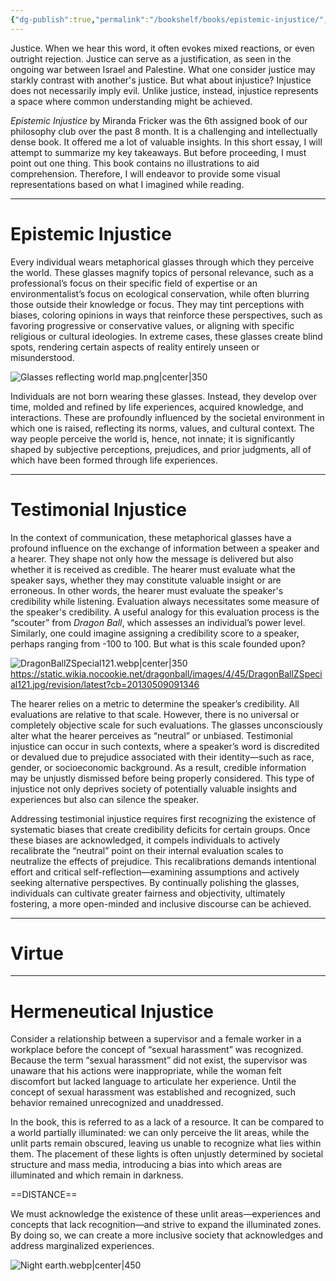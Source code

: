 ```yaml
---
{"dg-publish":true,"permalink":"/bookshelf/books/epistemic-injustice/","created":"2024-11-24T10:37:18.451+01:00","updated":"2024-12-13T00:12:04.481+01:00"}
---
```




Justice. When we hear this word, it often evokes mixed reactions, or even outright rejection. Justice can serve as a justification, as seen in the ongoing war between Israel and Palestine. What one consider justice may starkly contrast with another's justice. But what about injustice? Injustice does not necessarily imply evil. Unlike justice, instead, injustice represents a space where common understanding might be achieved. 

*Epistemic Injustice* by Miranda Fricker was the 6th assigned book of our philosophy club over the past 8 month. It is a challenging and intellectually dense book. It offered me a lot of valuable insights. In this short essay, I will attempt to summarize my key takeaways. But before proceeding, I must point out one thing. This book contains no illustrations to aid comprehension. Therefore, I will endeavor to provide some visual representations based on what I imagined while reading. 

- - - 
# Epistemic Injustice

Every individual wears metaphorical glasses through which they perceive the world. These glasses magnify topics of personal relevance, such as a professional’s focus on their specific field of expertise or an environmentalist’s focus on ecological conservation, while often blurring those outside their knowledge or focus. They may tint perceptions with biases, coloring opinions in ways that reinforce these perspectives, such as favoring progressive or conservative values, or aligning with specific religious or cultural ideologies. In extreme cases, these glasses create blind spots, rendering certain aspects of reality entirely unseen or misunderstood.

![Glasses reflecting world map.png|center|350](/img/user/Development/Obsidian/9_Pictures/Glasses%20reflecting%20world%20map.png)

Individuals are not born wearing these glasses. Instead, they develop over time, molded and refined by life experiences, acquired knowledge, and interactions. These are profoundly influenced by the societal environment in which one is raised, reflecting its norms, values, and cultural context. The way people perceive the world is, hence, not innate; it is significantly shaped by subjective perceptions, prejudices, and prior judgments, all of which have been formed through life experiences.


- - - 
# Testimonial Injustice

In the context of communication, these metaphorical glasses have a profound influence on the exchange of information between a speaker and a hearer. They shape not only how the message is delivered but also whether it is received as credible. The hearer must evaluate what the speaker says, whether they may constitute valuable insight or are erroneous. In other words, the hearer must evaluate the speaker's credibility while listening. Evaluation always necessitates some measure of the speaker's credibility. A useful analogy for this evaluation process is the “scouter” from *Dragon Ball*, which assesses an individual’s power level. Similarly, one could imagine assigning a credibility score to a speaker, perhaps ranging from -100 to 100. But what is this scale founded upon? 

![DragonBallZSpecial121.webp|center|350](/img/user/Bookshelf/Books/Epistemic%20injustice%20DB/DragonBallZSpecial121.webp)
https://static.wikia.nocookie.net/dragonball/images/4/45/DragonBallZSpecial121.jpg/revision/latest?cb=20130509091346

The hearer relies on a metric to determine the speaker’s credibility. All evaluations are relative to that scale. However, there is no universal or completely objective scale for such evaluations. The glasses unconsciously alter what the hearer perceives as “neutral” or unbiased. Testimonial injustice can occur in such contexts, where a speaker’s word is discredited or devalued due to prejudice associated with their identity—such as race, gender, or socioeconomic background. As a result, credible information may be unjustly dismissed before being properly considered. This type of injustice not only deprives society of potentially valuable insights and experiences but also can silence the speaker.

Addressing testimonial injustice requires first recognizing the existence of systematic biases that create credibility deficits for certain groups. Once these biases are acknowledged, it compels individuals to actively recalibrate the “neutral” point on their internal evaluation scales to neutralize the effects of prejudice. This recalibrations demands intentional effort and critical self-reflection—examining assumptions and actively seeking alternative perspectives. By continually polishing the glasses, individuals can cultivate greater fairness and objectivity, ultimately fostering, a more open-minded and inclusive discourse can be achieved.


- - - 
# Virtue






- - - 
# Hermeneutical Injustice

Consider a relationship between a supervisor and a female worker in a workplace before the concept of “sexual harassment” was recognized. Because the term “sexual harassment” did not exist, the supervisor was unaware that his actions were inappropriate, while the woman felt discomfort but lacked language to articulate her experience. Until the concept of sexual harassment was established and recognized, such behavior remained unrecognized and unaddressed. 

In the book, this is referred to as a lack of a resource. It can be compared to a world partially illuminated: we can only perceive the lit areas, while the unlit parts remain obscured, leaving us unable to recognize what lies within them. The placement of these lights is often unjustly determined by societal structure and mass media, introducing a bias into which areas are illuminated and which remain in darkness. 

==DISTANCE==

We must acknowledge the existence of these unlit areas—experiences and concepts that lack recognition—and strive to expand the illuminated zones. By doing so, we can create a more inclusive society that acknowledges and address marginalized experiences. 


![Night earth.webp|center|450](/img/user/Bookshelf/Books/Epistemic%20injustice%20DB/Night%20earth.webp)